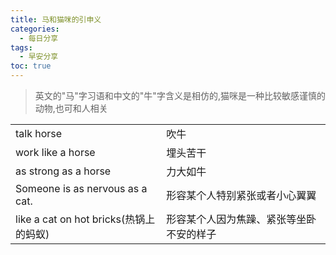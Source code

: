 ```yaml
---
title: 马和猫咪的引申义
categories:
  - 每日分享
tags:
  - 早安分享
toc: true 
---
```



> 英文的"马"字习语和中文的"牛"字含义是相仿的,猫咪是一种比较敏感谨慎的动物,也可和人相关

|||
|--|--|
|talk horse|吹牛|
|work like a horse|埋头苦干|
|as strong as a horse|力大如牛|
|Someone is as nervous as a cat.|形容某个人特别紧张或者小心翼翼|
|like a cat on hot bricks(热锅上的蚂蚁)|形容某个人因为焦躁、紧张等坐卧不安的样子|


